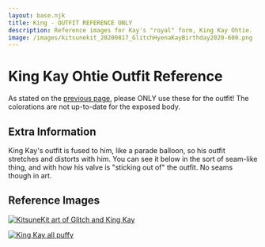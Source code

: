 ```yaml
---
layout: base.njk
title: King - OUTFIT REFERENCE ONLY
description: Reference images for Kay's "royal" form, King Kay Ohtie.
image: /images/kitsunekit_20200817_GlitchHyenaKayBirthday2020-600.png
---
```


# King Kay Ohtie Outfit Reference

As stated on the [previous page](/), please ONLY use these for the outfit! The colorations are not up-to-date for the exposed body.

## Extra Information

King Kay's outfit is fused to him, like a parade balloon, so his outfit stretches and distorts with him. You can see it below in the sort of seam-like thing, and with how his valve is "sticking out of" the outfit. No seams though in art.

## Reference Images

[![KitsuneKit art of Glitch and King Kay](./images/kitsunekit_20200817_GlitchHyenaKayBirthday2020.png)](kitsunekit_20200817_GlitchHyenaKayBirthday2020.png)

[![King Kay all puffy](./images/blue_20211213_kingyotie.png)](blue_20211213_kingyotie.png)

